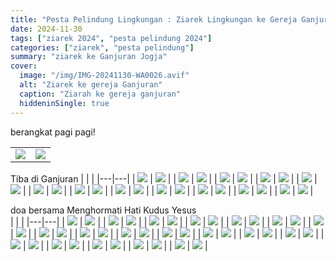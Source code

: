 ```yaml
---
title: "Pesta Pelindung Lingkungan : Ziarek Lingkungan ke Gereja Ganjuran , Gua Maria Tritis"
date: 2024-11-30
tags: ["ziarek 2024", "pesta pelindung 2024"]
categories: ["ziarek", "pesta pelindung"]
summary: "ziarek ke Ganjuran Jogja"
cover:
  image: "/img/IMG-20241130-WA0026.avif"
  alt: "Ziarek ke gereja Ganjuran"
  caption: "Ziarah ke gereja ganjuran"
  hiddeninSingle: true
---
```


berangkat pagi pagi!

|                                    |                                    |
| ---------------------------------- | ---------------------------------- |
| ![](/img/IMG-20241130-WA0009.avif) | ![](/img/IMG-20241130-WA0011.avif) |

Tiba di Ganjuran
| | |
|---|---|
| ![](/img/IMG-20241130-WA0026.avif) | ![](/img/IMG-20241130-WA0028.avif) |
| ![](/img/IMG-20241130-WA0030.avif) | ![](/img/IMG-20241130-WA0032.avif) |
| ![](/img/IMG-20241130-WA0044.avif) | ![](/img/IMG-20241130-WA0076.avif) |
| ![](/img/IMG-20241130-WA0082.avif) | ![](/img/IMG-20241130-WA0098.avif) |
| ![](/img/IMG-20241130-WA0100.avif) | ![](/img/IMG-20241130-WA0104.avif) |
| ![](/img/IMG-20241130-WA0122.avif) | ![](/img/IMG-20241130-WA0126.avif) |
| ![](/img/IMG-20241130-WA0130.avif) | ![](/img/IMG-20241130-WA0134.avif) |
| ![](/img/IMG-20241130-WA0321.avif) | ![](/img/IMG-20241130-WA0327.avif) |
| ![](/img/IMG-20241130-WA0331.avif) | ![](/img/IMG-20241130-WA0341.avif) |
| ![](/img/IMG-20241130-WA0343.avif) | ![](/img/IMG-20241130-WA0345.avif) |
| ![](/img/IMG-20241201-WA0081.avif) | ![](/img/IMG-20241201-WA0089.avif) |
| ![](/img/IMG-20241201-WA0092.avif) | ![](/img/IMG-20241201-WA0096.avif) |

doa bersama Menghormati Hati Kudus Yesus  
| | |
|---|---|
| ![](/img/IMG-20241130-WA0274.avif) | ![](/img/IMG-20241130-WA0276.avif) |
| ![](/img/IMG-20241130-WA0278.avif) | ![](/img/IMG-20241130-WA0280.avif) |
| ![](/img/IMG-20241130-WA0282.avif) | ![](/img/IMG-20241130-WA0286.avif) |
| ![](/img/IMG-20241130-WA0292.avif) | ![](/img/IMG-20241130-WA0294.avif) |
| ![](/img/IMG-20241130-WA0296.avif) | ![](/img/IMG-20241130-WA0300.avif) |
| ![](/img/IMG-20241130-WA0305.avif) | ![](/img/IMG-20241130-WA0307.avif) |
| ![](/img/IMG-20241130-WA0309.avif) | ![](/img/IMG-20241130-WA0311.avif) |
| ![](/img/IMG-20241130-WA0313.avif) | ![](/img/IMG-20241130-WA0315.avif) |
| ![](/img/IMG-20241130-WA0317.avif) | ![](/img/IMG-20241130-WA0335.avif) |
| ![](/img/IMG-20241130-WA0274.avif) | ![](/img/IMG-20241130-WA0276.avif) |
| ![](/img/IMG-20241130-WA0278.avif) | ![](/img/IMG-20241130-WA0280.avif) |
| ![](/img/IMG-20241130-WA0282.avif) | ![](/img/IMG-20241130-WA0286.avif) |
| ![](/img/IMG-20241130-WA0292.avif) | ![](/img/IMG-20241130-WA0294.avif) |
| ![](/img/IMG-20241130-WA0296.avif) | ![](/img/IMG-20241130-WA0300.avif) |
| ![](/img/IMG-20241130-WA0274.avif) | ![](/img/IMG-20241130-WA0276.avif) |
| ![](/img/IMG-20241130-WA0278.avif) | ![](/img/IMG-20241130-WA0280.avif) |
| ![](/img/IMG-20241130-WA0282.avif) | ![](/img/IMG-20241130-WA0286.avif) |
| ![](/img/IMG-20241130-WA0292.avif) | ![](/img/IMG-20241130-WA0294.avif) |
| ![](/img/IMG-20241201-WA0072.avif) | ![](/img/IMG-20241201-WA0074.avif) |
